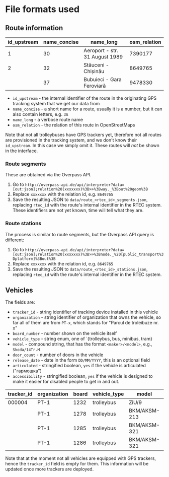 # File formats used

## Route information

| id_upstream | name_concise | name_long                      | osm_relation |
| ----------- | ------------ | ------------------------------ | ------------ |
| 1           | 30           | Aeroport - str. 31 August 1989 | 7390177      |
| 2           | 32           | Stăuceni - Chișinău            | 8649765      |
|             | 37           | Bubuieci - Gara Feroviară      | 9478330      |

- `id_upstream` - the internal identifier of the route in the originating GPS tracking system that we get our data from
- `name_concise` - a short name for a route, usually it is a number, but it can also contain letters, e.g. `3A`
- `name_long` - a verbose route name
- `osm_relation` - the relation of this route in OpenStreetMaps

Note that not all trolleybuses have GPS trackers yet, therefore not all routes are provisioned in the tracking system, and we don't know their `id_upstream`. In this case we simply omit it. These routes will _not_ be shown in the interface.

### Route segments

These are obtained via the Overpass API.

1. Go to `http://overpass-api.de/api/interpreter?data=[out:json];relation%20(xxxxxxx)%3B>>%3Bway._%3Bout%20geom%3B`
2. Replace `xxxxxxx` with the relation id, e.g. `8649765`
3. Save the resulting JSON to `data/route_<rtec_id>_segments.json`, replacing `rtec_id` with the route's internal identifier in the RTEC system. These identifiers are not yet known, time will tell what they are.

### Route stations

The process is similar to route segments, but the Overpass API query is different:

1. Go to `http://overpass-api.de/api/interpreter?data=[out:json];relation%20(xxxxxxx)%3B>>%3Bnode._%20[public_transport%3Dplatform]%3Bout%3B`
2. Replace `xxxxxxx` with the relation id, e.g. `8649765`
3. Save the resulting JSON to `data/route_<rtec_id>_stations.json`, replacing `rtec_id` with the route's internal identifier in the RTEC system.

## Vehicles

The fields are:

- `tracker_id` - string identifier of tracking device installed in this vehicle
- `organization` - string identifier of organization that owns the vehicle, so far all of them are from `PT-x`, which stands for "Parcul de troleibuze nr. x"
- `board_number` - number shown on the vehicle itself
- `vehicle_type` - string enum, one of `{trolleybus, bus, minibus, tram}
- `model` - compound string, that has the format `<maker>/<model>`, e.g., `Skoda/14Tr.M`
- `door_count` - number of doors in the vehicle
- `release_date` - date in the form `DD/MM/YYYY`, this is an optional field
- `articulated` - stringified boolean, `yes` if the vehicle is articulated ("гармошка")
- `accessibility` - stringified boolean, `yes` if the vehicle is designed to make it easier for disabled people to get in and out.

| tracker_id | organization | board | vehicle_type | model        | door_count | release_date | articulated | accessibility |
| ---------- | ------------ | ----- | ------------ | ------------ | ---------- | ------------ | ----------- | ------------- |
| 000004     | PT-1         | 1232  | trolleybus   | ZiU/9        | 3          | 01/11/1989   |             |               |
|            | PT-1         | 1278  | trolleybus   | BKM/AKSM-213 | 4          | 15/11/2005   | yes         |               |
|            | PT-1         | 1285  | trolleybus   | BKM/AKSM-321 | 3          | 27/04/2011   |             | yes           |
|            | PT-1         | 1286  | trolleybus   | BKM/AKSM-321 | 3          | 27/04/2011   |             | yes           |

Note that at the moment not all vehicles are equipped with GPS trackers, hence the `tracker_id` field is empty for them. This information will be updated once more trackers are deployed.
